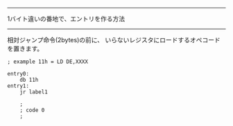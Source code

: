 


**************************************************


1バイト違いの番地で、エントリを作る方法


**************************************************



相対ジャンプ命令(2bytes)の前に、
いらないレジスタにロードするオペコードを置きます。

```
; example 11h = LD DE,XXXX

entry0:
	db 11h
entry1:
	jr label1

    ;
	; code 0
    ;
```

